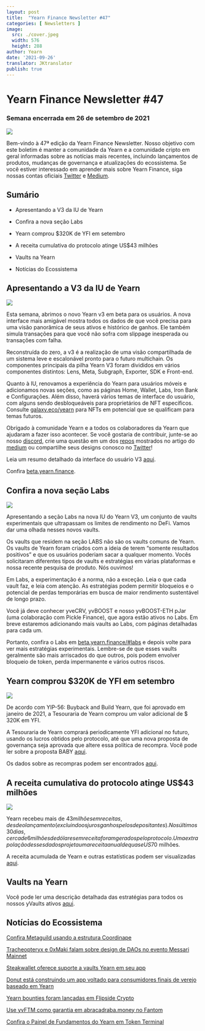 ```yaml
---
layout: post
title:  "Yearn Finance Newsletter #47"
categories: [ Newsletters ]
image:
  src: ./cover.jpeg
  width: 576
  height: 288
author: Yearn
date: '2021-09-26'
translator: JKtranslator
publish: true
---
```


# Yearn Finance Newsletter #47

### Semana encerrada em 26 de setembro de 2021

![](/_posts/_newsletters/Yearn-Finance-Newsletter-47/image1.jpg)

Bem-vindo à 47ª edição da Yearn Finance Newsletter. Nosso objetivo com este boletim é manter a comunidade da Yearn e a comunidade cripto em geral informadas sobre as notícias mais recentes, incluindo lançamentos de produtos, mudanças de governança e atualizações do ecossistema. Se você estiver interessado em aprender mais sobre Yearn Finance, siga nossas contas oficiais [Twitter](https://twitter.com/iearnfinance) e [Medium](https://medium.com/iearn).

## Sumário

- Apresentando a V3 da IU de Yearn

- Confira a nova seção Labs

- Yearn comprou $320K de YFI em setembro

- A receita cumulativa do protocolo atinge US$43 milhões

- Vaults na Yearn

- Notícias do Ecossistema


## Apresentando a V3 da IU de Yearn

![](/_posts/_newsletters/Yearn-Finance-Newsletter-47/image2.jpg)

Esta semana, abrimos o novo Yearn v3 em beta para os usuários. A nova interface mais amigável mostra todos os dados de que você precisa para uma visão panorâmica de seus ativos e histórico de ganhos. Ele também simula transações para que você não sofra com slippage inesperada ou transações com falha.

Reconstruída do zero, a v3 é a realização de uma visão compartilhada de um sistema leve e escalonável pronto para o futuro multichain. Os componentes principais da pilha Yearn V3 foram divididos em vários componentes distintos: Lens, Meta, Subgraph, Exporter, SDK e Front-end.

Quanto à IU, renovamos a experiência do Yearn para usuários móveis e adicionamos novas seções, como as páginas Home, Wallet, Labs, Iron Bank e Configurações. Além disso, haverá vários temas de interface do usuário, com alguns sendo desbloqueáveis para proprietários de NFT específicos. Consulte [galaxy.eco/yearn](https://galaxy.eco/yearn) para NFTs em potencial que se qualificam para temas futuros.

Obrigado à comunidade Yearn e a todos os colaboradores da Yearn que ajudaram a fazer isso acontecer. Se você gostaria de contribuir, junte-se ao nosso [discord](https://discord.gg/8rF374XkXy), crie uma questão em um dos [repos](https://github.com/yearn) mostrados no artigo do [medium](https://medium.com/iearn/yearn-ui-v3-0-a194355bdb1f) ou compartilhe seus designs conosco no [Twitter](https://twitter.com/iearnfinance)!

Leia um resumo detalhado da interface do usuário V3 [aqui](https://medium.com/iearn/yearn-ui-v3-0-a194355bdb1f).

Confira [beta.yearn.finance](https://beta.yearn.finance/).

## Confira a nova seção Labs

![](/_posts/_newsletters/Yearn-Finance-Newsletter-47/image3.jpg)

Apresentando a seção Labs na nova IU do Yearn V3, um conjunto de vaults experimentais que ultrapassam os limites de rendimento no DeFi. Vamos dar uma olhada nesses novos vaults.

Os vaults que residem na seção LABS não são os vaults comuns de Yearn. Os vaults de Yearn foram criados com a ideia de terem “somente resultados positivos” e que os usuários poderiam sacar a qualquer momento. Vocês solicitaram diferentes tipos de vaults e estratégias em várias plataformas e nossa recente pesquisa de produto. Nós ouvimos!

Em Labs, a experimentação é a norma, não a exceção. Leia o que cada vault faz, e leia com atenção. As estratégias podem permitir bloqueios e o potencial de perdas temporárias em busca de maior rendimento sustentável de longo prazo.

Você já deve conhecer yveCRV, yvBOOST e nosso yvBOOST-ETH pJar (uma colaboração com Pickle Finance), que agora estão ativos no Labs. Em breve estaremos adicionando mais vaults ao Labs, com páginas detalhadas para cada um.

Portanto, confira o Labs em [beta.yearn.finance/#labs](https://beta.yearn.finance/#/labs) e depois volte para ver mais estratégias experimentais. Lembre-se de que esses vaults geralmente são mais arriscados do que outros, pois podem envolver bloqueio de token, perda impermanente e vários outros riscos.

## Yearn comprou $320K de YFI em setembro

![](/_posts/_newsletters/Yearn-Finance-Newsletter-47/image4.jpg)

De acordo com YIP-56: Buyback and Build Yearn, que foi aprovado em janeiro de 2021, a Tesouraria de Yearn comprou um valor adicional de $ 320K em YFI.

A Tesouraria de Yearn comprará periodicamente YFI adicional no futuro, usando os lucros obtidos pelo protocolo, até que uma nova proposta de governança seja aprovada que altere essa política de recompra. Você pode ler sobre a proposta BABY [aqui](https://snapshot.org/#/yearn/proposal/Qmb6gBzjvgLMazSrQQGVcjutLNdkVyM2Lh6yckMzdoaHWZ).

Os dados sobre as recompras podem ser encontrados [aqui](https://www.yfistats.com/financials/YFIBuybacks.html).

## A receita cumulativa do protocolo atinge US$43 milhões

![](/_posts/_newsletters/Yearn-Finance-Newsletter-47/image5.jpg)

Yearn recebeu mais de $43 milhões em receitas, desde o lançamento (excluindo os juros ganhos pelos depositantes). Nos últimos 30 dias, cerca de 6 milhões de dólares em receita foram gerados pelo protocolo. Uma extrapolação desses dados projeta uma receita anual de quase US$70 milhões.

A receita acumulada de Yearn e outras estatísticas podem ser visualizadas [aqui](https://www.yfistats.com/).

## Vaults na Yearn

Você pode ler uma descrição detalhada das estratégias para todos os nossos yVaults ativos [aqui](https://medium.com/yearn-state-of-the-vaults/the-vaults-at-yearn-9237905ffed3).

## Notícias do Ecossistema

[Confira Metaguild usando a estrutura Coordinape](https://twitter.com/metaguildcom/status/1440368717888557068)

[Tracheopteryx e 0xMaki falam sobre design de DAOs no evento Messari Mainnet](https://twitter.com/MessariCrypto/status/1440412651457110020)

[Steakwallet oferece suporte a vaults Yearn em seu app](https://twitter.com/steakwallet/status/1440734147194994694)

[Donut está construindo um app voltado para consumidores finais de verejo baseado em Yearn](https://twitter.com/bantg/status/1438680337735987209)

[Yearn bounties foram lançadas em Flipside Crypto](https://twitter.com/flipsidecrypto/status/1438613782507446273)

[Use yvFTM como garantia em abracadraba.money no Fantom](https://twitter.com/MIM_Spell/status/1441912161001820161?s=20)

[Confira o Painel de Fundamentos do Yearn em Token Terminal](https://twitter.com/iearnfinance/status/1441179921523507200)
